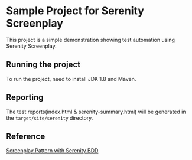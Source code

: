 # Sample Project for Serenity Screenplay

This project is a simple demonstration showing test automation using Serenity Screenplay.

## Running the project

To run the project, need to install JDK 1.8 and Maven.

## Reporting

The test reports(index.html & serenity-summary.html) will be generated in the `target/site/serenity` directory.

## Reference

[Screenplay Pattern with Serenity BDD](https://github.com/serenity-bdd/screenplay-pattern-todomvc)
